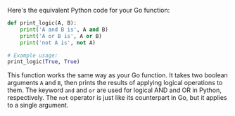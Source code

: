 Here's the equivalent Python code for your Go function:

```python
def print_logic(A, B):
    print('A and B is', A and B)
    print('A or B is', A or B)
    print('not A is', not A)

# Example usage:
print_logic(True, True)
```

This function works the same way as your Go function. It takes two boolean arguments `A` and `B`, then prints the results of applying logical operations to them. The keyword `and` and `or` are used for logical AND and OR in Python, respectively. The `not` operator is just like its counterpart in Go, but it applies to a single argument.

